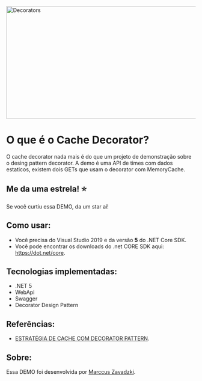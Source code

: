 <img height="300" width="1000" src="https://javadevcentral.com/wp-content/uploads/2019/10/Decorator-design-pattern.png" alt="Decorators"> 


O que é o Cache Decorator?
=====================
O cache decorator nada mais é do que um projeto de demonstração sobre o desing pattern decorator. A demo é uma API de times com dados estaticos, existem dois GETs que usam o decorator com MemoryCache.

## Me da uma estrela! :star:
Se você curtiu essa DEMO, da um star aí!

## Como usar:
- Você precisa do Visual Studio 2019 e da versão **5** do .NET Core SDK.
- Você pode encontrar os downloads do .net CORE SDK aqui: https://dot.net/core.

## Tecnologias implementadas:

- .NET 5
- WebApi
- Swagger
- Decorator Design Pattern

## Referências:
 - [ESTRATÉGIA DE CACHE COM DECORATOR PATTERN](https://www.youtube.com/watch?v=vC444683wHs).

## Sobre:
Essa DEMO foi desenvolvida por [Marccus Zavadzki](https://github.com/zavadzki72).
